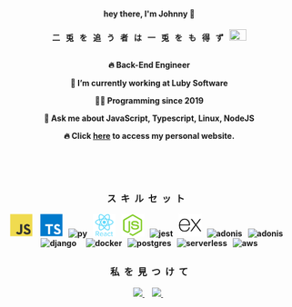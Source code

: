 
<p>
  <h4 align="center"><b>hey there, I'm Johnny 👋</b></h1>
</p>

<p>
  <h4 align="center"><b>二&nbsp;&nbsp;&nbsp;兎&nbsp;&nbsp;&nbsp;を&nbsp;&nbsp;&nbsp;追&nbsp;&nbsp;&nbsp;う&nbsp;&nbsp;&nbsp;者&nbsp;&nbsp;&nbsp;は&nbsp;&nbsp;&nbsp;一&nbsp;&nbsp;&nbsp;兎&nbsp;&nbsp;&nbsp;を&nbsp;&nbsp;&nbsp;も&nbsp;&nbsp;&nbsp;得&nbsp;&nbsp;&nbsp;ず&nbsp;&nbsp;&nbsp;<img src="https://1.bp.blogspot.com/-NNTn9C1vlhE/YDf-b6ORWdI/AAAAAAAA4Sw/6oLIomsgVvI4sdOvHzIJMRsCCBRedH1rQCLcBGAsYHQ/s0/Flag_of_Japan.gif" width="30" height="20"/>
</h4>
</p>

<div align="center">
 <h2></h2>
 🔥 Back-End Engineer


 🔭 I’m currently working at Luby Software

 👨‍💻 Programming since 2019

 💬 Ask me about **JavaScript, Typescript, Linux, NodeJS**
 
 🔥 Click <a target="_blank" href="https://johnnydevz.herokuapp.com//">here</a> to access my personal website.


<br><br><br>

<div align="center">

 ### ス&nbsp;&nbsp;キ&nbsp;&nbsp;ル&nbsp;&nbsp;セ&nbsp;&nbsp;ッ&nbsp;&nbsp;ト&nbsp;&nbsp;&nbsp;

<img  src="https://raw.githubusercontent.com/devicons/devicon/master/icons/javascript/javascript-original.svg" alt="js" width="40" height="40" style="max-width:100%"></img> &nbsp;&nbsp;&nbsp;<img  src="https://raw.githubusercontent.com/devicons/devicon/master/icons/typescript/typescript-original.svg" alt="ts" width="40" height="40" style="max-width:100%"></img>&nbsp;&nbsp;&nbsp;<img  src="https://cdn.jsdelivr.net/gh/devicons/devicon/icons/python/python-original.svg" alt="py" width="40" height="40" style="max-width:100%"></img>&nbsp;&nbsp;&nbsp;<img  src="https://raw.githubusercontent.com/devicons/devicon/master/icons/react/react-original-wordmark.svg" alt="react" width="40" height="40" style="max-width:100%"></img>&nbsp;&nbsp;&nbsp;<img src="https://raw.githubusercontent.com/devicons/devicon/master/icons/nodejs/nodejs-plain.svg" alt="node" width="40" height="40" style="max-width:100%">&nbsp;&nbsp;&nbsp;<img src="https://cdn.jsdelivr.net/gh/devicons/devicon/icons/jest/jest-plain.svg" alt="jest" width="40" height="40" style="max-width:100%"></img>&nbsp;&nbsp;&nbsp;<img src="https://raw.githubusercontent.com/devicons/devicon/master/icons/express/express-original.svg" alt="express" width="40" height="40" style="max-width:100%"></img>&nbsp;&nbsp;&nbsp;<img src="https://cdn.jsdelivr.net/gh/devicons/devicon/icons/nestjs/nestjs-plain.svg" alt="adonis" width="40" height="40" style="max-width:100%"></img>&nbsp;&nbsp;&nbsp;<img src="https://cdn.jsdelivr.net/gh/devicons/devicon/icons/adonisjs/adonisjs-original.svg" alt="adonis" width="40" height="40" style="max-width:100%"></img>&nbsp;&nbsp;&nbsp;<img src="https://cdn.jsdelivr.net/gh/devicons/devicon/icons/django/django-plain.svg" alt="django" width="50" height="50" style="max-width:100%"></img>&nbsp;&nbsp;&nbsp;</img>&nbsp;&nbsp;<img  src="https://cdn.jsdelivr.net/gh/devicons/devicon/icons/docker/docker-original-wordmark.svg" alt="docker" width="40" height="40" style="max-width:100%"></img>&nbsp;&nbsp;&nbsp;<img  src="https://cdn.jsdelivr.net/gh/devicons/devicon/icons/postgresql/postgresql-plain-wordmark.svg" alt="postgres" width="40" height="40" style="max-width:100%"></img>&nbsp;&nbsp;&nbsp;<img  src="https://iconape.com/wp-content/files/rv/371448/svg/371448.svg" alt="serverless" width="40" height="40" style="max-width:100%"></img>&nbsp;&nbsp;&nbsp;<img  src="https://logodownload.org/wp-content/uploads/2017/11/amazon-web-services-logo.png" alt="aws" width="50" height="40" style="max-width:100%"></img>



</div>

 <h2></h2>

<div align="center">

### 私&nbsp;&nbsp;を&nbsp;&nbsp;見&nbsp;&nbsp;つ&nbsp;&nbsp;け&nbsp;&nbsp;て

<a href="https://www.linkedin.com/in/johnnyfers/"> <img src="https://img.shields.io/badge/LinkedIn-0077B5?style=for-the-badge&logo=linkedin&logoColor=white"></igm> </a> &nbsp; &nbsp; <a href="mailto:joaovlima07@hotmail.com"> <img src="https://img.shields.io/badge/Microsoft_Outlook-0078D4?style=for-the-badge&logo=microsoft-outlook&logoColor=white"></igm> </a> &nbsp;

</div>

<br/>


